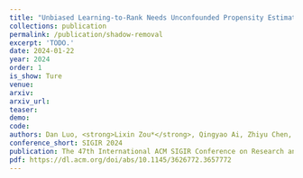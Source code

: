```yaml
---    
title: "Unbiased Learning-to-Rank Needs Unconfounded Propensity Estimation"
collections: publication
permalink: /publication/shadow-removal
excerpt: 'TODO.'
date: 2024-01-22
year: 2024
order: 1
is_show: Ture
venue: 
arxiv: 
arxiv_url: 
teaser: 
demo: 
code: 
authors: Dan Luo, <strong>Lixin Zou*</strong>, Qingyao Ai, Zhiyu Chen, Chenliang Li, Dawei Yin, Brian D. Davison (*Corresponding Author)
conference_short: SIGIR 2024
publication: The 47th International ACM SIGIR Conference on Research and Development in Information Retrieval. <strong>(CCF-A)</strong>
pdf: https://dl.acm.org/doi/abs/10.1145/3626772.3657772
---
```


